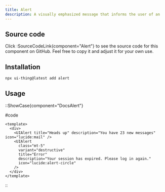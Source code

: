 ```yaml
---
title: Alert
description: A visually emphasized message that informs the user of an event.
---
```


## Source code

Click :SourceCodeLink{component="Alert"} to see the source code for this component on GitHub. Feel free to copy it and adjust it for your own use.

## Installation

```bash
npx ui-thing@latest add alert
```

## Usage

::ShowCase{component="DocsAlert"}

#code

```vue [DocsAlert.vue]
<template>
  <div>
    <UIAlert title="Heads up" description="You have 23 new messages" icon="lucide:mail" />
    <UIAlert
      class="mt-5"
      variant="destructive"
      title="Error"
      description="Your session has expired. Please log in again."
      icon="lucide:alert-circle"
    />
  </div>
</template>
```

::
